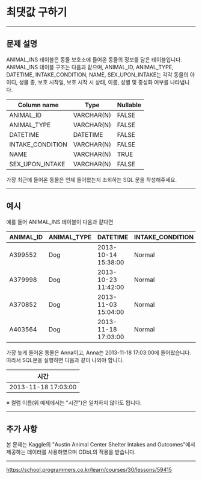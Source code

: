# 최댓값 구하기

---

## 문제 설명

ANIMAL_INS 테이블은 동물 보호소에 들어온 동물의 정보를 담은 테이블입니다. ANIMAL_INS 테이블 구조는 다음과 같으며, ANIMAL_ID, ANIMAL_TYPE, DATETIME, INTAKE_CONDITION, NAME, SEX_UPON_INTAKE는 각각 동물의 아이디, 생물 종, 보호 시작일, 보호 시작 시 상태, 이름, 성별 및 중성화 여부를 나타냅니다.

| Column name      | Type          | Nullable |
|------------------|---------------|----------|
| ANIMAL_ID        | VARCHAR(N)    | FALSE    |
| ANIMAL_TYPE      | VARCHAR(N)    | FALSE    |
| DATETIME         | DATETIME      | FALSE    |
| INTAKE_CONDITION | VARCHAR(N)    | FALSE    |
| NAME             | VARCHAR(N)    | TRUE     |
| SEX_UPON_INTAKE  | VARCHAR(N)    | FALSE    |


가장 최근에 들어온 동물은 언제 들어왔는지 조회하는 SQL 문을 작성해주세요.

---

## 예시

예를 들어 ANIMAL_INS 테이블이 다음과 같다면

| ANIMAL_ID | ANIMAL_TYPE | DATETIME            | INTAKE_CONDITION | NAME     | SEX_UPON_INTAKE |
|-----------|-------------|---------------------|------------------|----------|-----------------|
| A399552   | Dog         | 2013-10-14 15:38:00 | Normal           | Jack     | Neutered Male   |
| A379998   | Dog         | 2013-10-23 11:42:00 | Normal           | Disciple | Intact Male     |
| A370852   | Dog         | 2013-11-03 15:04:00 | Normal           | Katie    | Spayed Female   |
| A403564   | Dog         | 2013-11-18 17:03:00 | Normal           | Anna     | Spayed Female   |


가장 늦게 들어온 동물은 Anna이고, Anna는 2013-11-18 17:03:00에 들어왔습니다. 따라서 SQL문을 실행하면 다음과 같이 나와야 합니다.

| 시간                |
|--------------------|
| 2013-11-18 17:03:00 |


※ 컬럼 이름(위 예제에서는 "시간")은 일치하지 않아도 됩니다.

---

## 추가 사항

본 문제는 Kaggle의 "Austin Animal Center Shelter Intakes and Outcomes"에서 제공하는 데이터를 사용하였으며 ODbL의 적용을 받습니다.

---

https://school.programmers.co.kr/learn/courses/30/lessons/59415
